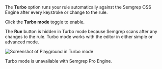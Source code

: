 The **Turbo** option runs your rule automatically against the Semgrep OSS Engine after every keystroke or change to the rule.

Click the <i class="fa-solid fa-toggle-large-on"></i> **Turbo mode** toggle to enable.

The **Run** button is hidden in Turbo mode because Semgrep scans after any changes to the rule. Turbo mode works with the editor in either simple or advanced mode.

![Screenshot of Playground in Turbo mode](/img/playground-turbo.png)

Turbo mode is unavailable with Semgrep Pro Engine.
